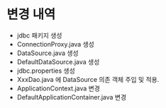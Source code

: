 # 변경 내역
- jdbc 패키지 생성
- ConnectionProxy.java 생성
- DataSource.java 생성
- DefaultDataSource.java 생성
- jdbc.properties 생성
- XxxDao.java 에 DataSource 의존 객체 주입 및 적용.
- ApplicationContext.java 변경
- DefaultApplicationContainer.java 변경 





